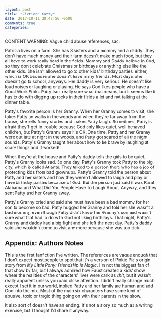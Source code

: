 ```yaml
---
layout: post
title: "Fiction: Patty"
date: 2017-10-11 20:47:56 -0500
comments: true
categories: 
---
```


CONTENT WARNING: Vague child abuse references, sad.

Patricia lives on a farm. She has 3 sisters and a mommy and a daddy. They don't
have much money and their farm doesn't make much food, but they all have to work
really hard in the fields. Mommy and Daddy believe in God, so they don't
celebrate Christmas or birthdays or anything else like the other kids. She isn't
allowed to go to other kids' birthday parties, either, which is OK because she
doesn't have many friends. Most days, she doesn't go to school, anyways. Her
daddy is very serious. He doesn't like loud noises or laughing or playing. He
says God likes people who have a Good Work Ethic. Patty isn't really sure what
that means, but it seems like it has to do with digging up rocks in their fields
a lot and not talking at the dinner table.

Patty's favorite person is her Granny. When her Granny comes to visit, she takes
Patty on walks in the woods and when they're far away from the house, she tells
funny stories and makes Patty laugh. Sometimes, Patty is afraid they'll get in
trouble because God only likes quiet, well behaved children, but Patty's Granny
says it's OK. One time, Patty and her Granny were out late at night in the
woods, and Patty got scared of all the night sounds. Patty's Granny taught her
about how to be brave by laughing at scary things and it worked!

When they're at the house and Patty's daddy tells the girls to be quiet, Patty's
Granny looks sad. So one day, Patty's Granny took Patty to the big city, which
is called Atlanta. They talked to a person there who has a job of protecting
kids from bad grownups. Patty's Granny told the person about Patty and her
sisters and how they weren't allowed to laugh and play or have birthday parties
because of God. But the person just said it was Rural Alabama and What Did You
People Have To Laugh About, Anyway, and they sent Patty and her Granny away.

Patty's Granny cried and said she must have been a bad mommy for her son to
become so bad. Patty hugged her Granny and told her she wasn't a bad mommy, even
though Patty didn't know her Granny's son and wasn't sure what that had to do
with God not liking birthdays. That night, Patty's Granny and daddy had a big
fight and she left the next day. Patty's daddy said she wouldn't come to visit
any more because she was too sick.


## Appendix: Authors Notes

This is the first fanfiction I've written. The references are vague enough that
I don't expect most people to spot that it's a version of Pinkie Pie's origin
story from _My Little Pony: Friendship is Magic_. I'm not the biggest fan of
that show by far, but I always admired how Faust created a kids' show where the
realities of the characters' lives were dark as _shit_, but it wasn't really
apparent unless you paid close attention. I didn't really change much except I
set it in our world, inplied Patty and her family are human and add God into the
mix. Most of the main six characters have some kind of abusive, toxic or tragic
thing going on with their parents in the show.

It also sort of doesn't have an ending. It's not a story so much as a writing
exercise, but I thought I'd share it anyway.
